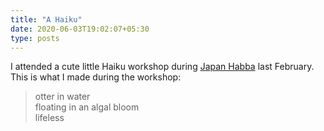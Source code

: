 ```yaml
---
title: "A Haiku"
date: 2020-06-03T19:02:07+05:30
type: posts
---
```


I attended a cute little Haiku workshop during [Japan Habba](https://www.japanhabba.org/) last February. This is what I made during the workshop:

> otter in water  
> floating in an algal bloom  
> lifeless
